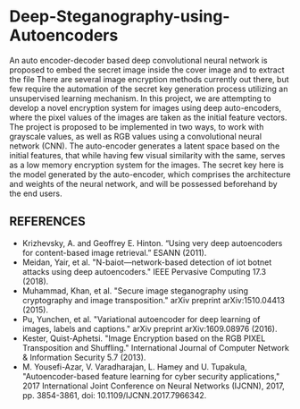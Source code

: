 # Deep-Steganography-using-Autoencoders
An auto encoder-decoder based deep convolutional neural network is proposed to embed the secret image inside the cover image and to extract the file
There are several image encryption methods currently out there, but few require the automation of the secret key generation process utilizing an unsupervised learning mechanism. In this project, we are attempting to develop a novel encryption system for images using deep auto-encoders, where the pixel values of the images are taken as the initial feature vectors. The project is proposed to be implemented in two ways, to work with grayscale values, as well as RGB values using a convolutional neural network (CNN). The auto-encoder generates a latent space based on the initial features, that while having few visual similarity with the same, serves as a low memory encryption system for the images. The secret key here is the model generated by the auto-encoder, which comprises the architecture and weights of the neural network, and will be possessed beforehand by the end users.

## REFERENCES
<ul>
<li>Krizhevsky, A. and Geoffrey E. Hinton. “Using very deep autoencoders for content-based image retrieval.” ESANN (2011). </li>         	
<li>Meidan, Yair, et al. "N-baiot—network-based detection of iot botnet attacks using deep autoencoders." IEEE Pervasive Computing 17.3 (2018).</li>
<li>Muhammad, Khan, et al. "Secure image steganography using cryptography and image transposition." arXiv preprint arXiv:1510.04413 (2015).</li>
<li>Pu, Yunchen, et al. "Variational autoencoder for deep learning of images, labels and captions." arXiv preprint arXiv:1609.08976 (2016).</li>
<li>Kester, Quist-Aphetsi. "Image Encryption based on the RGB PIXEL Transposition and Shuffling." International Journal of Computer Network & Information Security 5.7 (2013).</li>
<li>M. Yousefi-Azar, V. Varadharajan, L. Hamey and U. Tupakula, "Autoencoder-based feature learning for cyber security applications," 2017 International Joint Conference on Neural Networks (IJCNN), 2017, pp. 3854-3861, doi: 10.1109/IJCNN.2017.7966342.</li>
</ul>
